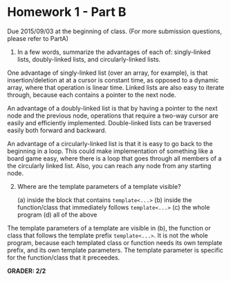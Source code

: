 Homework 1 - Part B
===================

Due 2015/09/03 at the beginning of class.
(For more submission questions, please refer to PartA)

1. In a few words, summarize the advantages of each of: singly-linked lists, doubly-linked lists, and circularly-linked lists.

One advantage of singly-linked list (over an array, for example), is that insertion/deletion
at at a cursor is constant time, as opposed to a dynamic array, where that operation is linear
time. Linked lists are also easy to iterate through, because each contains a pointer to the
next node.

An advantage of a doubly-linked list is that by having a pointer to the next node and the previous
node, operations that require a two-way cursor are easily and efficiently implemented. Double-linked
lists can be traversed easily both forward and backward. 

An advantage of a circularly-linked list is that it is easy to go back to the beginning in a loop.
This could make implementation of something like a board game easy, where there is a loop that
goes through all members of a the circularly linked list. Also, you can reach any node from any 
starting node.

2. Where are the template parameters of a template visible?

    (a) inside the block that contains `template<...>`
    (b) inside the function/class that immediately follows `template<...>`
    (c) the whole program
    (d) all of the above

The template parameters of a template are visible in (b), the function or class that follows
the template prefix `template<...>`. It is not the whole program, because each templated
class or function needs its own template prefix, and its own template parameters. The template
parameter is specific for the function/class that it preceedes.
  

**GRADER: 2/2**